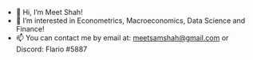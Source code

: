 - 👋 Hi, I’m Meet Shah!
- 👀 I’m interested in Econometrics, Macroeconomics, Data Science and Finance!
- 📫 You can contact me by email at:  meetsamshah@gmail.com or Discord: Flario #5887
